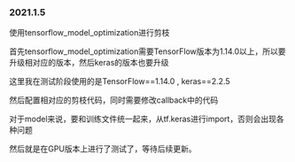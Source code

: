 ### 2021.1.5

使用tensorflow_model_optimization进行剪枝

首先tensorflow_model_optimization需要TensorFlow版本为1.14.0以上，所以要升级相对应的版本，然后keras的版本也要升级

这里我在测试阶段使用的是TensorFlow==1.14.0 , keras==2.2.5

然后配置相对应的剪枝代码，同时需要修改callback中的代码

对于model来说，要和训练文件统一起来，从tf.keras进行import，否则会出现各种问题

然后就是在GPU版本上进行了测试了，等待后续更新。
